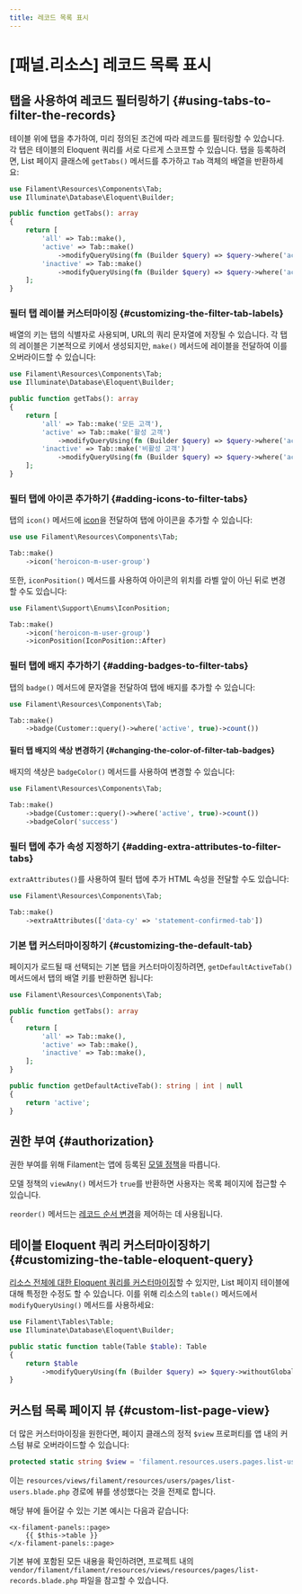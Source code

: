 ```yaml
---
title: 레코드 목록 표시
---
```

# [패널.리소스] 레코드 목록 표시
## 탭을 사용하여 레코드 필터링하기 {#using-tabs-to-filter-the-records}

테이블 위에 탭을 추가하여, 미리 정의된 조건에 따라 레코드를 필터링할 수 있습니다. 각 탭은 테이블의 Eloquent 쿼리를 서로 다르게 스코프할 수 있습니다. 탭을 등록하려면, List 페이지 클래스에 `getTabs()` 메서드를 추가하고 `Tab` 객체의 배열을 반환하세요:

```php
use Filament\Resources\Components\Tab;
use Illuminate\Database\Eloquent\Builder;

public function getTabs(): array
{
    return [
        'all' => Tab::make(),
        'active' => Tab::make()
            ->modifyQueryUsing(fn (Builder $query) => $query->where('active', true)),
        'inactive' => Tab::make()
            ->modifyQueryUsing(fn (Builder $query) => $query->where('active', false)),
    ];
}
```

### 필터 탭 레이블 커스터마이징 {#customizing-the-filter-tab-labels}

배열의 키는 탭의 식별자로 사용되며, URL의 쿼리 문자열에 저장될 수 있습니다. 각 탭의 레이블은 기본적으로 키에서 생성되지만, `make()` 메서드에 레이블을 전달하여 이를 오버라이드할 수 있습니다:

```php
use Filament\Resources\Components\Tab;
use Illuminate\Database\Eloquent\Builder;

public function getTabs(): array
{
    return [
        'all' => Tab::make('모든 고객'),
        'active' => Tab::make('활성 고객')
            ->modifyQueryUsing(fn (Builder $query) => $query->where('active', true)),
        'inactive' => Tab::make('비활성 고객')
            ->modifyQueryUsing(fn (Builder $query) => $query->where('active', false)),
    ];
}
```

### 필터 탭에 아이콘 추가하기 {#adding-icons-to-filter-tabs}

탭의 `icon()` 메서드에 [icon](https://blade-ui-kit.com/blade-icons?set=1#search)을 전달하여 탭에 아이콘을 추가할 수 있습니다:

```php
use use Filament\Resources\Components\Tab;

Tab::make()
    ->icon('heroicon-m-user-group')
```

또한, `iconPosition()` 메서드를 사용하여 아이콘의 위치를 라벨 앞이 아닌 뒤로 변경할 수도 있습니다:

```php
use Filament\Support\Enums\IconPosition;

Tab::make()
    ->icon('heroicon-m-user-group')
    ->iconPosition(IconPosition::After)
```

### 필터 탭에 배지 추가하기 {#adding-badges-to-filter-tabs}

탭의 `badge()` 메서드에 문자열을 전달하여 탭에 배지를 추가할 수 있습니다:

```php
use Filament\Resources\Components\Tab;

Tab::make()
    ->badge(Customer::query()->where('active', true)->count())
```

#### 필터 탭 배지의 색상 변경하기 {#changing-the-color-of-filter-tab-badges}

배지의 색상은 `badgeColor()` 메서드를 사용하여 변경할 수 있습니다:

```php
use Filament\Resources\Components\Tab;

Tab::make()
    ->badge(Customer::query()->where('active', true)->count())
    ->badgeColor('success')
```

### 필터 탭에 추가 속성 지정하기 {#adding-extra-attributes-to-filter-tabs}

`extraAttributes()`를 사용하여 필터 탭에 추가 HTML 속성을 전달할 수도 있습니다:

```php
use Filament\Resources\Components\Tab;

Tab::make()
    ->extraAttributes(['data-cy' => 'statement-confirmed-tab'])
```

### 기본 탭 커스터마이징하기 {#customizing-the-default-tab}

페이지가 로드될 때 선택되는 기본 탭을 커스터마이징하려면, `getDefaultActiveTab()` 메서드에서 탭의 배열 키를 반환하면 됩니다:

```php
use Filament\Resources\Components\Tab;

public function getTabs(): array
{
    return [
        'all' => Tab::make(),
        'active' => Tab::make(),
        'inactive' => Tab::make(),
    ];
}

public function getDefaultActiveTab(): string | int | null
{
    return 'active';
}
```

## 권한 부여 {#authorization}

권한 부여를 위해 Filament는 앱에 등록된 [모델 정책](https://laravel.com/docs/authorization#creating-policies)을 따릅니다.

모델 정책의 `viewAny()` 메서드가 `true`를 반환하면 사용자는 목록 페이지에 접근할 수 있습니다.

`reorder()` 메서드는 [레코드 순서 변경](#reordering-records)을 제어하는 데 사용됩니다.

## 테이블 Eloquent 쿼리 커스터마이징하기 {#customizing-the-table-eloquent-query}

[리소스 전체에 대한 Eloquent 쿼리를 커스터마이징](getting-started#customizing-the-resource-eloquent-query)할 수 있지만, List 페이지 테이블에 대해 특정한 수정도 할 수 있습니다. 이를 위해 리소스의 `table()` 메서드에서 `modifyQueryUsing()` 메서드를 사용하세요:

```php
use Filament\Tables\Table;
use Illuminate\Database\Eloquent\Builder;

public static function table(Table $table): Table
{
    return $table
        ->modifyQueryUsing(fn (Builder $query) => $query->withoutGlobalScopes());
}
```

## 커스텀 목록 페이지 뷰 {#custom-list-page-view}

더 많은 커스터마이징을 원한다면, 페이지 클래스의 정적 `$view` 프로퍼티를 앱 내의 커스텀 뷰로 오버라이드할 수 있습니다:

```php
protected static string $view = 'filament.resources.users.pages.list-users';
```

이는 `resources/views/filament/resources/users/pages/list-users.blade.php` 경로에 뷰를 생성했다는 것을 전제로 합니다.

해당 뷰에 들어갈 수 있는 기본 예시는 다음과 같습니다:

```blade
<x-filament-panels::page>
    {{ $this->table }}
</x-filament-panels::page>
```

기본 뷰에 포함된 모든 내용을 확인하려면, 프로젝트 내의 `vendor/filament/filament/resources/views/resources/pages/list-records.blade.php` 파일을 참고할 수 있습니다.
